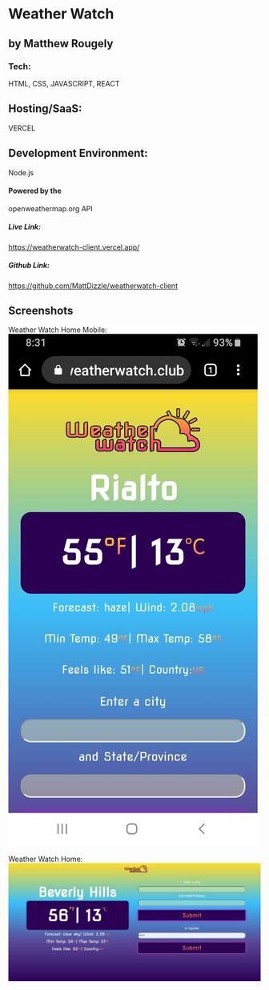 # Weather Watch

## by Matthew Rougely

### Tech:

HTML, CSS, JAVASCRIPT, REACT

## Hosting/SaaS:

VERCEL

## Development Environment:

Node.js

#### Powered by the
openweathermap.org API

##### Live Link:

https://weatherwatch-client.vercel.app/

##### Github Link:

https://github.com/MattDizzle/weatherwatch-client

## Screenshots

Weather Watch Home Mobile:
![Weather-Watch-Screenshot: Mobile](https://github.com/MattDizzle/favicon-host/blob/master/weather-watch/Mobile.jpg)

Weather Watch Home:
![Weather-Watch-Screenshot: Desktop](https://github.com/MattDizzle/favicon-host/blob/master/weather-watch/Home.JPG)
